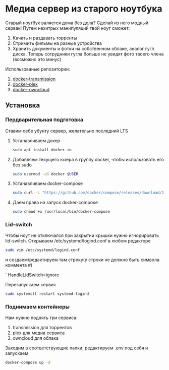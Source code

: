 # Медиа сервер из старого ноутбука

Старый ноутбук валяется дома без дела? Сделай из него модный сервак! Путем нехитрых манипуляций твой ноут сможет:

1. Качать и раздавать торренты
2. Стримить фильмы на разные устройства
3. Хранить документы и фотки на собственном облаке, аналог гугл диска. Теперь сотрудники гугла больше не увидят фото твоего члена (возможно это минус)

Использованые репозитории:

1. [docker-transmission](https://github.com/linuxserver/docker-transmission)
2. [docker-plex](https://github.com/linuxserver/docker-plex)
3. [docker-owncloud](https://github.com/owncloud-docker/server)

## Установка

### Пердварительная подготовка

Ставим себе убунту сервер, желательно последний LTS

1. Устанавливаем докер

   ```bash
   sudo apt install docker.io
   ```

2. Добавляем текущего юзера в группу docker, чтобы использовать его без sudo

   ```bash
   sudo usermod -aG docker $USER
   ```

3. Устанавливаем docker-compose

   ```bash
   sudo curl -L "https://github.com/docker/compose/releases/download/1.25.0/docker-compose-$(uname -s)-$(uname -m)" -o /usr/local/bin/docker-compose
   ```

4. Даем права на запуск docker-compose

   ```bash
   sudo chmod +x /usr/local/bin/docker-compose
   ```

### Lid-switch

Чтобы ноут не отключался при закрытии крышки нужно игнорировать lid-switch.
Открываем /etc/systemd/logind.conf в любом редакторе

```bash
sudo vim /etc/systemd/logind.conf
```

и создаем/редактируем там строку(у строки не должно быть символа коммента #)

` HandleLidSwitch=ignore

Перезапускаем сервис

```bash
sudo systemctl restart systemd-logind
```

### Поднимаем контейнеры

Нам нужно поднять три сервиса:

1. transmission для торрентов
2. plex для медиа сервиса
3. owncloud для облака

Заходим в соответствующие папки, редактируем .env под себя и запускаем

```bash
docker-compose up -d
```

